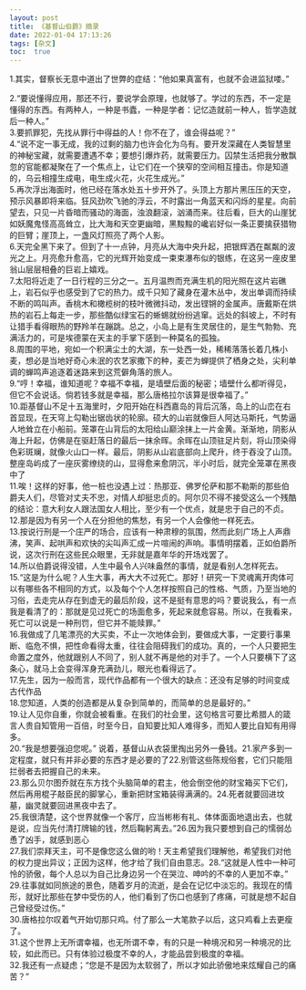 ```yaml
---
layout: post
title: 《基督山伯爵》摘录
date: 2022-01-04 17:13:26
tags: [杂文]
toc:  true
---
```

1.其实，督察长无意中道出了世弊的症结：“他如果真富有，也就不会进监狱喽。”  
 
2.“要说懂得应用，那还不行，要说学会原理，也就够了。学过的东西，不一定是懂得的东西。有两种人，一种是书蠹，一种是学者：记忆造就前一种人，哲学造就后一种人。”  
3.要抓罪犯，先找从罪行中得益的人！你不在了，谁会得益呢？”  
4.“说不定一事无成，我的过剩的脑力也许会化为乌有。要开发深藏在人类智慧里的神秘宝藏，就需要遭遇不幸；要想引爆炸药，就需要压力。囚禁生活把我分散飘忽的官能都凝聚在了一个焦点上，让它们在一个狭窄的空间相互撞击。你是知道的，乌云相撞生成电，电生成火花，火花生成光。”  
5.再次浮出海面时，他已经在落水处五十步开外了。头顶上方那片黑压压的天空，预示风暴即将来临。狂风劲吹飞驰的浮云，不时露出一角蓝天和闪烁的星星。向前望去，只见一片昏暗而骚动的海面，浊浪翻滚，汹涌而来。往后看，巨大的山崖犹如妖魔鬼怪高高耸立，比大海和天空更幽暗，黑黢黢的巉岩好似一条正要擒获猎物的巨臂；崖顶上，一盏风灯照亮了两个人影。  
6.天完全黑下来了。但到了十一点钟，月亮从大海中央升起，把银辉洒在粼粼的波光之上。月亮愈升愈高，它的光辉开始变成一束束瀑布似的银练，在这另一座皮里翁山层层相叠的巨岩上嬉戏。  
7.太阳将近走了一日行程的三分之一。五月温煦而充满生机的阳光照在这片岩礁上，岩石似乎也感受到了它的热力。成千只知了藏身在灌木丛中，发出单调而持续不断的鸣叫声。香桃木和橄榄树的枝叶微微抖动，发出铿锵的金属声。唐戴斯在烘热的岩石上每走一步，那些酷似绿宝石的蜥蜴就纷纷逃窜。远处的斜坡上，不时有让猎手看得眼热的野羚羊在蹦跳。总之，小岛上是有生灵居住的，是生气勃勃、充满活力的，可是埃德蒙在天主的手掌下感到一种莫名的孤独。  
8.周围的平地，宛如一个积满尘土的大湖，东一处西一处，稀稀落落长着几株小麦，想必是当地好奇心未泯的农艺家撒下的种，麦芒为蝉提供了栖身之处，尖利单调的蝉鸣声追逐着迷路来到这荒僻角落的旅人。  
9.“哼！幸福，谁知道呢？幸福不幸福，是墙壁后面的秘密；墙壁什么都听得见，但它不会说话。倘若钱多就是幸福，那么唐格拉尔该算是很幸福了。”  
10.距基督山不足十五海里时，夕阳开始在科西嘉岛的背后沉落，岛上的山峦在右首显现，在天穹上勾勒出锯齿状的轮廓。硕大的山岩就像巨人阿达马斯托，气势逼人地耸立在小船前。笼罩在山背后的太阳给山巅涂抹上一片金黄。渐渐地，阴影从海上升起，仿佛是在驱赶落日的最后一抹余晖。余晖在山顶驻足片刻，将山顶染得色彩斑斓，就像火山口一样。最后，阴影从山岩底部向上爬升，终于吞没了山顶。整座岛屿成了一座灰雾缭绕的山，显得愈来愈阴沉，半小时后，就完全笼罩在黑夜中了  
11.唉！这样的好事，他一桩也没遇上过：热那亚、佛罗伦萨和那不勒斯的那些伯爵夫人们，尽管对丈夫不忠，对情人却挺忠贞的。阿尔贝不得不接受这么一个残酷的结论：意大利女人跟法国女人相比，至少有一个优点，就是忠于自己的不贞。  
12.那是因为有另一个人在分担他的焦愁，有另一个人会像他一样死去。  
13.按说行刑是一个庄严的场合，应该有一种肃穆的氛围，然而此刻广场上人声鼎沸，笑声、起哄声和欢快的尖叫声汇成一片喧闹的声响。事情明摆着，正如伯爵所说，这次行刑在这些民众眼里，无非就是嘉年华的开场戏罢了。  
14.所以伯爵说得没错，人生中最令人兴味盎然的事情，就是看别人怎样死去。  
15.“这是为什么呢？人生大事，再大大不过死亡。那好！研究一下灵魂离开肉体可以有哪些各不相同的方式，以及每个个人怎样按照自己的性格、气质，乃至当地的习俗，去走完从存在到虚无的最后阶段，这不是挺有意思的吗？要说我么，有一点我是看清了的：那就是见过死亡的场面愈多，死起来就愈容易。所以，在我看来，死亡可以说是一种刑罚，但它并不能赎罪。”  
16.我做成了几笔漂亮的大买卖，不止一次地体会到，要做成大事，一定要行事果断、临危不惧，把性命看得太重，往往会阻碍我们的成功。真的，一个人只要把生命置之度外，他就跟别人不同了，别人就不再是他的对手了。一个人只要横下了这条心，就马上会变得浑身充满劲儿，眼光也看得远了。  
17.先生，因为一般而言，现代作品都有一个很大的缺点：还没有足够的时间变成古代作品  
18.您知道，人类的创造都是从复杂到简单的，而简单的总是最好的。”  
19.让人见你自重，你就会被看重。在我们的社会里，这句格言可要比希腊人的箴言人贵自知管用一百倍，时至今日，自知要比知人难得多，而知人要比自知有用得多。  
20.“我是想要强迫您呢。” 说着，基督山从衣袋里掏出另外一叠钱。21.家产多到一定程度，就只有并非必要的东西才是必要的了22.别管这些陈规俗套，它们只能阻拦弱者去把握自己的未来。  
23.那么贝尔图乔就在东方找个头脑简单的君主，他会倒空他的财宝箱买下它们，然后再用棍子敲臣民的脚掌心，重新把财宝箱装得满满的。24.死者就要回进坟墓，幽灵就要回进黑夜中去了。  
25.我很清楚，这个世界就像一个客厅，应当彬彬有礼、体体面面地退出去，也就是说，应当先付清打牌输的钱，然后鞠躬离去。”26.因为我只要想到自己的懦弱怂恿了凶手，就感到恶心  
27.我们崇拜天主，可不是像您这么做的哟！天主希望我们理解他，希望我们对他的权力提出异议；正因为这样，他才给了我们自由意志。28.“这就是人性中一种可怜的骄傲，每个人总以为自己比身边另一个在哭泣、呻吟的不幸的人更加不幸。”  
29.往事就如同旅途的景色，随着岁月的流逝，是会在记忆中淡忘的。我现在的情形，就好比那些在梦中受伤的人，他们看到了伤口也感到了疼痛，可就是想不起自己曾经受过伤。”  
30.唐格拉尔叹着气开始切那只鸡。付了那么一大笔款子以后，这只鸡看上去更瘦了。  
31.这个世界上无所谓幸福，也无所谓不幸，有的只是一种境况和另一种境况的比较，如此而已。只有体验过极度不幸的人，才能品尝到极度的幸福。  
32.我还有一点疑虑；“您是不是因为太软弱了，所以才如此骄傲地来炫耀自己的痛苦？”  
